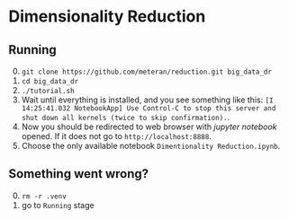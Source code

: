 # Dimensionality Reduction

## Running
  0. `git clone https://github.com/meteran/reduction.git big_data_dr`
  0. `cd big_data_dr`
  0. `./tutorial.sh`
  0. Wait until everything is installed, and you see something like this: `[I 14:25:41.032 NotebookApp] Use Control-C to stop this server and shut down all kernels (twice to skip confirmation).`.
  0. Now you should be redirected to web browser with _jupyter notebook_ opened. If it does not go to `http://localhost:8888`.
  0. Choose the only available notebook `Dimentionality Reduction.ipynb`.

## Something went wrong?
  0. `rm -r .venv`
  0. go to `Running` stage
